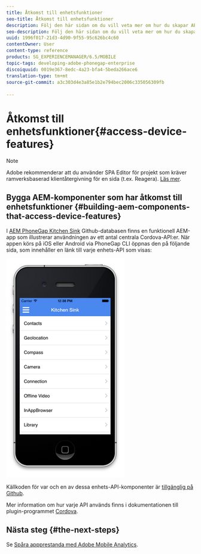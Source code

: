 ```yaml
---
title: Åtkomst till enhetsfunktioner
seo-title: Åtkomst till enhetsfunktioner
description: Följ den här sidan om du vill veta mer om hur du skapar AEM-komponenter som har åtkomst till enhetsfunktioner. AEM PhoneGap Kitchen Sink Github-databasen ger utvecklare en funktionell AEM-app som illustrerar användningen av ett antal centrala Cordova-API:er.
seo-description: Följ den här sidan om du vill veta mer om hur du skapar AEM-komponenter som har åtkomst till enhetsfunktioner. AEM PhoneGap Kitchen Sink Github-databasen ger utvecklare en funktionell AEM-app som illustrerar användningen av ett antal centrala Cordova-API:er.
uuid: 1996f017-21d3-4d90-9f55-95c626bc4c60
contentOwner: User
content-type: reference
products: SG_EXPERIENCEMANAGER/6.5/MOBILE
topic-tags: developing-adobe-phonegap-enterprise
discoiquuid: 0019e367-8edc-4a23-bfa4-5beda266ace6
translation-type: tm+mt
source-git-commit: a3c303d4e3a85e1b2e794bec2006c335056309fb

---
```



# Åtkomst till enhetsfunktioner{#access-device-features}

>[!NOTE]
>
>Adobe rekommenderar att du använder SPA Editor för projekt som kräver ramverksbaserad klientåtergivning för en sida (t.ex. Reagera). [Läs mer](/help/sites-developing/spa-overview.md).

## Bygga AEM-komponenter som har åtkomst till enhetsfunktioner {#building-aem-components-that-access-device-features}

I [AEM PhoneGap Kitchen Sink](https://github.com/blefebvre/aem-phonegap-kitchen-sink) Github-databasen finns en funktionell AEM-app som illustrerar användningen av ett antal centrala Cordova-API:er. När appen körs på iOS eller Android via PhoneGap CLI öppnas den på följande sida, som innehåller en länk till varje enhets-API som visas:

![chlimage_1-107](assets/chlimage_1-107.png)

Källkoden för var och en av dessa enhets-API-komponenter är [tillgänglig på Github](https://github.com/blefebvre/aem-phonegap-kitchen-sink/tree/master/content/src/main/content/jcr_root/apps/brucelefebvre/kitchen-sink/components).

Mer information om hur varje API används finns i dokumentationen till plugin-programmet [Cordova](https://docs.phonegap.com/en/4.0.0/cordova_plugins_pluginapis.md.html).

## Nästa steg {#the-next-steps}

Se [Spåra appprestanda med Adobe Mobile Analytics](/help/mobile/phonegap-intro-to-app-analytics.md).
